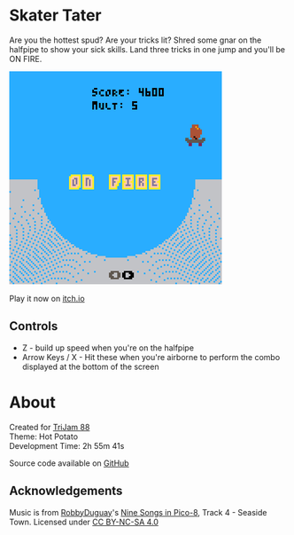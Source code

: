 # Skater Tater
Are you the hottest spud? Are your tricks lit? Shred some gnar on the halfpipe to show your sick skills. Land three tricks in one jump and you'll be ON FIRE.


[![Potato on skateboard on halfpipe](images/cover.png)](https://caterpillargames.itch.io/skater-tater)

Play it now on [itch.io](https://caterpillargames.itch.io/skater-tater)


## Controls
* Z - build up speed when you're on the halfpipe
* Arrow Keys / X - Hit these when you're airborne to perform the combo displayed at the bottom of the screen




# About
Created for [TriJam 88](https://itch.io/jam/trijam-88/entries)  
Theme: Hot Potato  
Development Time: 2h 55m 41s  


Source code available on [GitHub](https://github.com/CaterpillarGames/pico8-games/tree/master/carts/skater-tater)


## Acknowledgements
Music is from [RobbyDuguay](https://www.lexaloffle.com/bbs/?uid=11038)'s [Nine Songs in Pico-8](https://www.lexaloffle.com/bbs/?tid=2619), Track 4 - Seaside Town. 
Licensed under [CC BY-NC-SA 4.0](https://creativecommons.org/licenses/by-nc-sa/4.0/)




